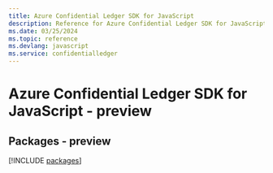 ```yaml
---
title: Azure Confidential Ledger SDK for JavaScript
description: Reference for Azure Confidential Ledger SDK for JavaScript
ms.date: 03/25/2024
ms.topic: reference
ms.devlang: javascript
ms.service: confidentialledger
---
```

# Azure Confidential Ledger SDK for JavaScript - preview
## Packages - preview
[!INCLUDE [packages](confidential-ledger-index.md)]
